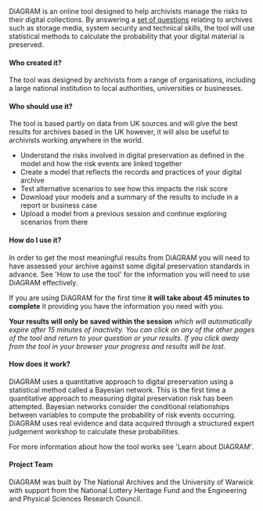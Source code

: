 DiAGRAM is an online tool designed to help archivists manage the risks to their digital collections. By answering a <a href='www/final_questions.pdf' target='_blank' download>set of questions</a> relating to archives such as storage media, system security and technical skills, the tool will use statistical methods to calculate the probability that your digital material is preserved.

#### Who created it?

The tool was designed by archivists  from a range of organisations, including a large national institution to local authorities, universities or businesses.  

#### Who should use it?

The tool is based partly on data from UK sources and will give the best results for archives based in the UK however, it will also be useful to archivists working anywhere in the world.

* Understand the risks involved in digital preservation as defined in the model and how the risk events are linked together
* Create a model that reflects the records and practices of your digital archive
* Test alternative scenarios to see how this impacts the risk score
* Download your models and a summary of the results to include in a report or business case
* Upload a model from a previous session and continue exploring scenarios from there

#### How do I use it?

In order to get the most meaningful results from DiAGRAM you will need to have assessed your archive against some digital preservation standards in advance. See 'How to use the tool' for the information you will need to use DiAGRAM effectively.

If you are using DiAGRAM for the first time **it will take about 45 minutes to complete** it providing you have the information you need with you.

**Your results will only be saved within the session** _which will automatically expire after 15 minutes of inactivity. You can click on any of the other pages of the tool and return to your question or your results. If you click away from the tool in your browser your progress and results will be lost._

#### How does it work?

DiAGRAM uses a quantitative approach to digital preservation using a statistical method called a Bayesian network. This is the first time a quantitative approach to measuring digital preservation risk has been attempted. Bayesian networks consider the conditional relationships between variables to compute the probability of risk events occurring. DiAGRAM uses real evidence and data acquired through a structured expert judgement workshop to calculate these probabilities. 

For more information about how the tool works see 'Learn about DiAGRAM'.

#### Project Team

DiAGRAM was built by The National Archives and the University of Warwick with support from the National Lottery Heritage Fund and the Engineering and Physical Sciences Research Council.

